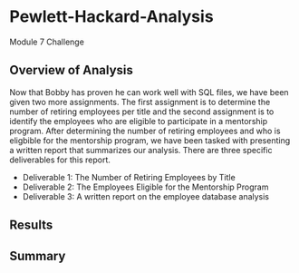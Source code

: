 # Pewlett-Hackard-Analysis
Module 7 Challenge 

## Overview of Analysis
Now that Bobby has proven he can work well with SQL files, we have been given two more assignments. The first assignment is to determine the number of retiring employees per title and the second assignment is to identify the employees who are eligible to participate in a mentorship program. After determining the number of retiring employees and who is eligbible for the mentorship program, we have been tasked with presenting a written report that summarizes our analysis.  There are three specific deliverables for this report.

- Deliverable 1: The Number of Retiring Employees by Title
- Deliverable 2: The Employees Eligible for the Mentorship Program
- Deliverable 3: A written report on the employee database analysis

## Results



## Summary
